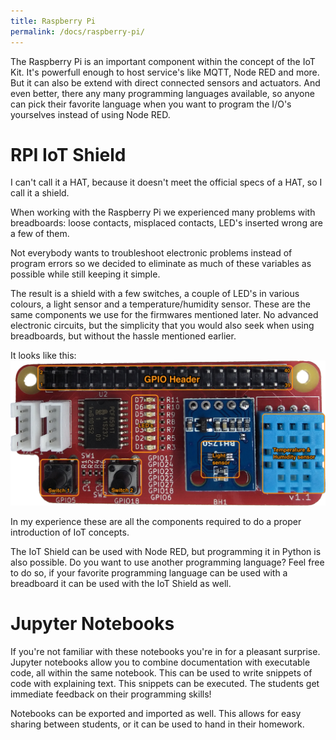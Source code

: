 ```yaml
---
title: Raspberry Pi
permalink: /docs/raspberry-pi/
---
```

The Raspberry Pi is an important component within the concept of the IoT Kit.
It's powerfull enough to host service's like MQTT, Node RED and more. But it can also be extend with direct connected sensors and actuators. And even better, there any many programming languages available, so anyone can pick their favorite language when you want to program the I/O's yourselves instead of using Node RED.

# RPI IoT Shield
I can't call it a HAT, because it doesn't meet the official specs of a HAT, so I call it a shield.

When working with the Raspberry Pi we experienced many problems with breadboards: loose contacts, misplaced contacts, LED's inserted wrong are a few of them.

Not everybody wants to troubleshoot electronic problems instead of program errors so we decided to eliminate as much of these variables as possible while still keeping it simple.

The result is a shield with a few switches, a couple of LED's in various colours, a light sensor and a temperature/humidity sensor. These are the same components we use for the firmwares mentioned later.
No advanced electronic circuits, but the simplicity that you would also seek when using breadboards, but without the hassle mentioned earlier.

It looks like this: ![RPI IoT Shield](/img/IoT-Shield/IoT-Shield.png)

In my experience these are all the components required to do a proper introduction of IoT concepts.

The IoT Shield can be used with Node RED, but programming it in Python is also possible. Do you want to use another programming language? Feel free to do so, if your favorite programming language can be used with a breadboard it can be used with the IoT Shield as well.

# Jupyter Notebooks
If you're not familiar with these notebooks you're in for a pleasant surprise. Jupyter notebooks allow you to combine documentation with executable code, all within the same notebook.
This can be used to write snippets of code with explaining text. This snippets can be executed. The students get immediate feedback on their programming skills!

Notebooks can be exported and imported as well. This allows for easy sharing between students, or it can be used to hand in their homework.
